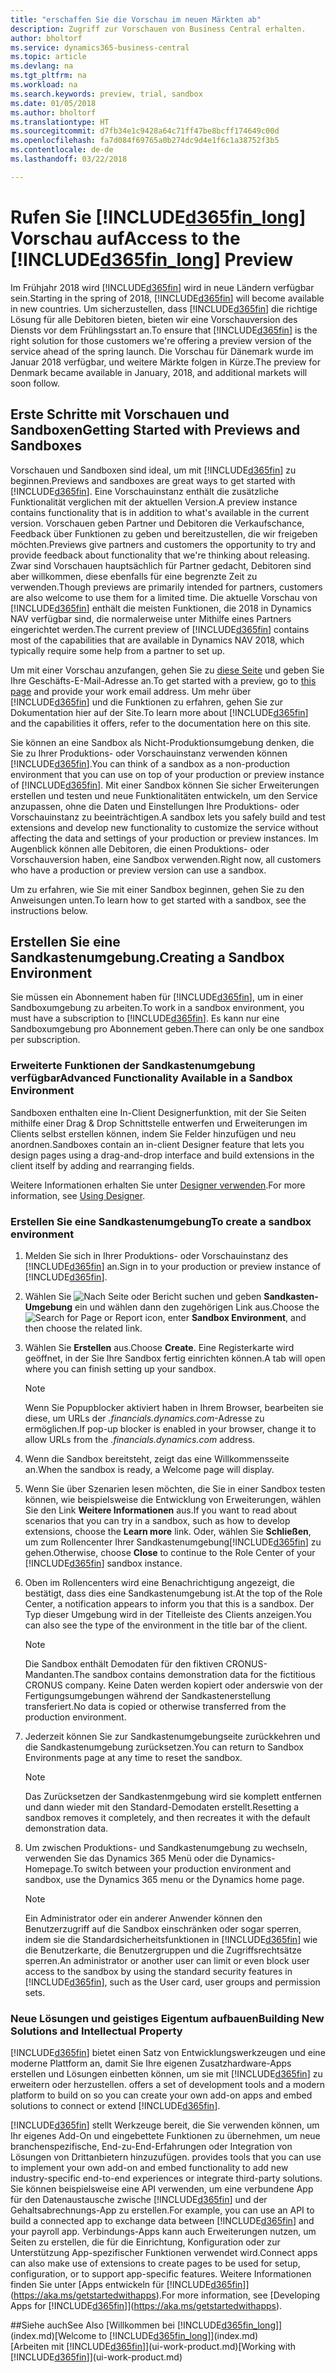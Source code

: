 ```yaml
---
title: "erschaffen Sie die Vorschau im neuen Märkten ab"
description: Zugriff zur Vorschauen von Business Central erhalten.
author: bholtorf
ms.service: dynamics365-business-central
ms.topic: article
ms.devlang: na
ms.tgt_pltfrm: na
ms.workload: na
ms.search.keywords: preview, trial, sandbox
ms.date: 01/05/2018
ms.author: bholtorf
ms.translationtype: HT
ms.sourcegitcommit: d7fb34e1c9428a64c71ff47be8bcff174649c00d
ms.openlocfilehash: fa7d084f69765a0b274dc9d4e1f6c1a38752f3b5
ms.contentlocale: de-de
ms.lasthandoff: 03/22/2018

---
```

# <a name="access-to-the-included365finlongincludesd365finlongmdmd-preview"></a><span data-ttu-id="da079-103">Rufen Sie [!INCLUDE[d365fin_long](includes/d365fin_long_md.md)] Vorschau auf</span><span class="sxs-lookup"><span data-stu-id="da079-103">Access to the [!INCLUDE[d365fin_long](includes/d365fin_long_md.md)] Preview</span></span>
<span data-ttu-id="da079-104">Im Frühjahr 2018 wird [!INCLUDE[d365fin](includes/d365fin_md.md)] wird in neue Ländern verfügbar sein.</span><span class="sxs-lookup"><span data-stu-id="da079-104">Starting in the spring of 2018, [!INCLUDE[d365fin](includes/d365fin_md.md)] will become available in new countries.</span></span> <span data-ttu-id="da079-105">Um sicherzustellen, dass [!INCLUDE[d365fin](includes/d365fin_md.md)] die richtige Lösung für alle Debitoren bieten, bieten wir eine  Vorschauversion des Diensts vor dem Frühlingsstart an.</span><span class="sxs-lookup"><span data-stu-id="da079-105">To ensure that [!INCLUDE[d365fin](includes/d365fin_md.md)] is the right solution for those customers we're offering a preview version of the service ahead of the spring launch.</span></span> <span data-ttu-id="da079-106">Die Vorschau für Dänemark wurde im Januar 2018 verfügbar, und weitere Märkte folgen in Kürze.</span><span class="sxs-lookup"><span data-stu-id="da079-106">The preview for Denmark became available in January, 2018, and additional markets will soon follow.</span></span>  

## <a name="getting-started-with-previews-and-sandboxes"></a><span data-ttu-id="da079-107">Erste Schritte mit Vorschauen und Sandboxen</span><span class="sxs-lookup"><span data-stu-id="da079-107">Getting Started with Previews and Sandboxes</span></span>
<span data-ttu-id="da079-108">Vorschauen und Sandboxen sind ideal, um mit [!INCLUDE[d365fin](includes/d365fin_md.md)] zu beginnen.</span><span class="sxs-lookup"><span data-stu-id="da079-108">Previews and sandboxes are great ways to get started with [!INCLUDE[d365fin](includes/d365fin_md.md)].</span></span> <span data-ttu-id="da079-109">Eine Vorschauinstanz enthält die zusätzliche Funktionalität verglichen mit der aktuellen Version.</span><span class="sxs-lookup"><span data-stu-id="da079-109">A preview instance contains functionality that is in addition to what's available in the current version.</span></span> <span data-ttu-id="da079-110">Vorschauen geben Partner und Debitoren die Verkaufschance, Feedback über Funktionen zu geben und bereitzustellen, die wir freigeben möchten.</span><span class="sxs-lookup"><span data-stu-id="da079-110">Previews give partners and customers the opportunity to try and provide feedback about functionality that we're thinking about releasing.</span></span> <span data-ttu-id="da079-111">Zwar sind Vorschauen hauptsächlich für Partner gedacht, Debitoren sind aber willkommen, diese ebenfalls für eine begrenzte Zeit zu verwenden.</span><span class="sxs-lookup"><span data-stu-id="da079-111">Though previews are primarily intended for partners, customers are also welcome to use them for a limited time.</span></span> <span data-ttu-id="da079-112">Die aktuelle Vorschau von [!INCLUDE[d365fin](includes/d365fin_md.md)] enthält die meisten Funktionen, die 2018 in Dynamics NAV verfügbar sind, die normalerweise unter Mithilfe eines Partners eingerichtet werden.</span><span class="sxs-lookup"><span data-stu-id="da079-112">The current preview of [!INCLUDE[d365fin](includes/d365fin_md.md)] contains most of the capabilities that are available in Dynamics NAV 2018, which typically require some help from a partner to set up.</span></span>

<span data-ttu-id="da079-113">Um mit einer Vorschau anzufangen, gehen Sie zu [diese Seite](https://go.microsoft.com/fwlink/?linkid=866045) und geben Sie Ihre Geschäfts-E-Mail-Adresse an.</span><span class="sxs-lookup"><span data-stu-id="da079-113">To get started with a preview, go to [this page](https://go.microsoft.com/fwlink/?linkid=866045) and provide your work email address.</span></span> <span data-ttu-id="da079-114">Um mehr über [!INCLUDE[d365fin](includes/d365fin_md.md)] und die Funktionen zu erfahren, gehen Sie zur Dokumentation hier auf der Site.</span><span class="sxs-lookup"><span data-stu-id="da079-114">To learn more about [!INCLUDE[d365fin](includes/d365fin_md.md)] and the capabilities it offers, refer to the documentation here on this site.</span></span>

<span data-ttu-id="da079-115">Sie können an eine Sandbox als Nicht-Produktionsumgebung denken, die Sie zu Ihrer Produktions- oder Vorschauinstanz verwenden können [!INCLUDE[d365fin](includes/d365fin_md.md)].</span><span class="sxs-lookup"><span data-stu-id="da079-115">You can think of a sandbox as a non-production environment that you can use on top of your production or preview instance of [!INCLUDE[d365fin](includes/d365fin_md.md)].</span></span> <span data-ttu-id="da079-116">Mit einer Sandbox können Sie sicher Erweiterungen erstellen und testen und neue Funktionalitäten entwickeln, um den Service anzupassen, ohne die Daten und Einstellungen Ihre Produktions- oder Vorschauinstanz zu beeinträchtigen.</span><span class="sxs-lookup"><span data-stu-id="da079-116">A sandbox lets you safely build and test extensions and develop new functionality to customize the service without affecting the data and settings of your production or preview instances.</span></span> <span data-ttu-id="da079-117">Im Augenblick können alle Debitoren, die einen Produktions- oder Vorschauversion haben, eine Sandbox verwenden.</span><span class="sxs-lookup"><span data-stu-id="da079-117">Right now, all customers who have a production or preview version can use a sandbox.</span></span>

<span data-ttu-id="da079-118">Um zu erfahren, wie Sie mit einer Sandbox beginnen, gehen Sie zu den Anweisungen unten.</span><span class="sxs-lookup"><span data-stu-id="da079-118">To learn how to get started with a sandbox, see the instructions below.</span></span>

## <a name="creating-a-sandbox-environment"></a><span data-ttu-id="da079-119">Erstellen Sie eine Sandkastenumgebung.</span><span class="sxs-lookup"><span data-stu-id="da079-119">Creating a Sandbox Environment</span></span>
<span data-ttu-id="da079-120">Sie müssen ein Abonnement haben für [!INCLUDE[d365fin](includes/d365fin_md.md)], um in einer Sandboxumgebung zu arbeiten.</span><span class="sxs-lookup"><span data-stu-id="da079-120">To work in a sandbox environment, you must have a subscription to [!INCLUDE[d365fin](includes/d365fin_md.md)].</span></span> <span data-ttu-id="da079-121">Es kann nur eine Sandboxumgebung pro Abonnement geben.</span><span class="sxs-lookup"><span data-stu-id="da079-121">There can only be one sandbox per subscription.</span></span>

### <a name="advanced-functionality-available-in-a-sandbox-environment"></a><span data-ttu-id="da079-122">Erweiterte Funktionen der Sandkastenumgebung verfügbar</span><span class="sxs-lookup"><span data-stu-id="da079-122">Advanced Functionality Available in a Sandbox Environment</span></span>
<span data-ttu-id="da079-123">Sandboxen enthalten eine In-Client Designerfunktion, mit der Sie Seiten mithilfe einer Drag & Drop Schnittstelle entwerfen und Erweiterungen im Clients selbst erstellen können, indem Sie Felder hinzufügen und neu anordnen.</span><span class="sxs-lookup"><span data-stu-id="da079-123">Sandboxes contain an in-client Designer feature that lets you design pages using a drag-and-drop interface and build extensions in the client itself by adding and rearranging fields.</span></span>

<span data-ttu-id="da079-124">Weitere Informationen erhalten Sie unter [Designer verwenden](https://docs.microsoft.com/en-us/dynamics-nav/developer/devenv-inclient-designer).</span><span class="sxs-lookup"><span data-stu-id="da079-124">For more information, see [Using Designer](https://docs.microsoft.com/en-us/dynamics-nav/developer/devenv-inclient-designer).</span></span>

### <a name="to-create-a-sandbox-environment"></a><span data-ttu-id="da079-125">Erstellen Sie eine Sandkastenumgebung</span><span class="sxs-lookup"><span data-stu-id="da079-125">To create a sandbox environment</span></span>
1.  <span data-ttu-id="da079-126">Melden Sie sich in Ihrer Produktions- oder Vorschauinstanz des [!INCLUDE[d365fin](includes/d365fin_md.md)] an.</span><span class="sxs-lookup"><span data-stu-id="da079-126">Sign in to your production or preview instance of [!INCLUDE[d365fin](includes/d365fin_md.md)].</span></span>  
2.  <span data-ttu-id="da079-127">Wählen Sie ![Nach Seite oder Bericht suchen](media/ui-search/search_small.png "Nach Seiten- oder Berichtsymbol suchen") und geben **Sandkasten-Umgebung** ein und wählen dann den zugehörigen Link aus.</span><span class="sxs-lookup"><span data-stu-id="da079-127">Choose the ![Search for Page or Report](media/ui-search/search_small.png "Search for Page or Report icon") icon, enter **Sandbox Environment**, and then choose the related link.</span></span>
3.  <span data-ttu-id="da079-128">Wählen Sie **Erstellen** aus.</span><span class="sxs-lookup"><span data-stu-id="da079-128">Choose **Create**.</span></span> <span data-ttu-id="da079-129">Eine Registerkarte wird geöffnet, in der Sie Ihre Sandbox fertig einrichten können.</span><span class="sxs-lookup"><span data-stu-id="da079-129">A tab will open where you can finish setting up your sandbox.</span></span>

    > [!Note]
    > <span data-ttu-id="da079-130">Wenn Sie Popupblocker aktiviert haben in Ihrem Browser, bearbeiten sie diese, um URLs der *.financials.dynamics.com*-Adresse zu ermöglichen.</span><span class="sxs-lookup"><span data-stu-id="da079-130">If pop-up blocker is enabled in your browser, change it to allow URLs from the *.financials.dynamics.com* address.</span></span>  

4.  <span data-ttu-id="da079-131">Wenn die Sandbox bereitsteht, zeigt das eine Willkommensseite an.</span><span class="sxs-lookup"><span data-stu-id="da079-131">When the sandbox is ready, a Welcome page will display.</span></span>  
5.  <span data-ttu-id="da079-132">Wenn Sie über Szenarien lesen möchten, die Sie in einer Sandbox testen können, wie beispielsweise die Entwicklung von Erweiterungen, wählen Sie den Link **Weitere Informationen** aus.</span><span class="sxs-lookup"><span data-stu-id="da079-132">If you want to read about scenarios that you can try in a sandbox, such as how to develop extensions, choose the **Learn more** link.</span></span> <span data-ttu-id="da079-133">Oder, wählen Sie **Schließen**, um zum Rollencenter Ihrer Sandkastenumgebung[!INCLUDE[d365fin](includes/d365fin_md.md)] zu gehen.</span><span class="sxs-lookup"><span data-stu-id="da079-133">Otherwise, choose **Close** to continue to the Role Center of your [!INCLUDE[d365fin](includes/d365fin_md.md)] sandbox instance.</span></span>  
6.  <span data-ttu-id="da079-134">Oben im Rollencenters wird eine Benachrichtigung angezeigt, die bestätigt, dass dies eine Sandkastenumgebung ist.</span><span class="sxs-lookup"><span data-stu-id="da079-134">At the top of the Role Center, a notification appears to inform you that this is a sandbox.</span></span> <span data-ttu-id="da079-135">Der Typ dieser Umgebung wird in der Titelleiste des Clients anzeigen.</span><span class="sxs-lookup"><span data-stu-id="da079-135">You can also see the type of the environment in the title bar of the client.</span></span>

    > [!Note]
    > <span data-ttu-id="da079-136">Die Sandbox enthält Demodaten für den fiktiven CRONUS-Mandanten.</span><span class="sxs-lookup"><span data-stu-id="da079-136">The sandbox contains demonstration data for the fictitious CRONUS company.</span></span> <span data-ttu-id="da079-137">Keine Daten werden kopiert oder anderswie von der Fertigungsumgebungen während der Sandkastenerstellung transferiert.</span><span class="sxs-lookup"><span data-stu-id="da079-137">No data is copied or otherwise transferred from the production environment.</span></span>  

7.  <span data-ttu-id="da079-138">Jederzeit können Sie zur Sandkastenumgebungseite zurückkehren und die Sandkastenumgebung zurücksetzen.</span><span class="sxs-lookup"><span data-stu-id="da079-138">You can return to Sandbox Environments page at any time to reset the sandbox.</span></span>

    > [!Note]
    > <span data-ttu-id="da079-139">Das Zurücksetzen der Sandkastenmgebung wird sie komplett entfernen und dann wieder mit den Standard-Demodaten erstellt.</span><span class="sxs-lookup"><span data-stu-id="da079-139">Resetting a sandbox removes it completely, and then recreates it with the default demonstration data.</span></span>  

8.  <span data-ttu-id="da079-140">Um zwischen Produktions- und Sandkastenumgebung zu wechseln, verwenden Sie das Dynamics 365 Menü oder die Dynamics-Homepage.</span><span class="sxs-lookup"><span data-stu-id="da079-140">To switch between your production environment and sandbox, use the Dynamics 365 menu or the Dynamics home page.</span></span>

    > [!Note]
    > <span data-ttu-id="da079-141">Ein Administrator oder ein anderer Anwender können den Benutzerzugriff auf die Sandbox einschränken oder sogar sperren, indem sie die Standardsicherheitsfunktionen in [!INCLUDE[d365fin](includes/d365fin_md.md)] wie die Benutzerkarte, die Benutzergruppen und die Zugriffsrechtsätze sperren.</span><span class="sxs-lookup"><span data-stu-id="da079-141">An administrator or another user can limit or even block user access to the sandbox by using the standard security features in [!INCLUDE[d365fin](includes/d365fin_md.md)], such as the User card, user groups and permission sets.</span></span>  

### <a name="building-new-solutions-and-intellectual-property"></a><span data-ttu-id="da079-142">Neue Lösungen und geistiges Eigentum aufbauen</span><span class="sxs-lookup"><span data-stu-id="da079-142">Building New Solutions and Intellectual Property</span></span>
[!INCLUDE[d365fin](includes/d365fin_md.md)]<span data-ttu-id="da079-143"> bietet einen Satz von Entwicklungswerkzeugen und eine moderne Plattform an, damit Sie Ihre eigenen Zusatzhardware-Apps erstellen und Lösungen einbetten können, um sie mit [!INCLUDE[d365fin](includes/d365fin_md.md)] zu erweitern oder herzustellen.</span><span class="sxs-lookup"><span data-stu-id="da079-143"> offers a set of development tools and a modern platform to build on so you can create your own add-on apps and embed solutions to connect or extend [!INCLUDE[d365fin](includes/d365fin_md.md)].</span></span>

[!INCLUDE[d365fin](includes/d365fin_md.md)]<span data-ttu-id="da079-144"> stellt Werkzeuge bereit, die Sie verwenden können, um Ihr eigenes Add-On und eingebettete Funktionen zu übernehmen, um neue branchenspezifische, End-zu-End-Erfahrungen oder Integration von Lösungen von Drittanbietern hinzuzufügen.</span><span class="sxs-lookup"><span data-stu-id="da079-144"> provides tools that you can use to implement your own add-on and embed functionality to add new industry-specific end-to-end experiences or integrate third-party solutions.</span></span> <span data-ttu-id="da079-145">Sie können beispielsweise eine API verwenden, um eine verbundene App für den Datenaustausche zwische [!INCLUDE[d365fin](includes/d365fin_md.md)] und der Gehaltsabrechnungs-App zu erstellen.</span><span class="sxs-lookup"><span data-stu-id="da079-145">For example, you can use an API to build a connected app to exchange data between [!INCLUDE[d365fin](includes/d365fin_md.md)] and your payroll app.</span></span> <span data-ttu-id="da079-146">Verbindungs-Apps kann auch Erweiterungen nutzen, um Seiten zu erstellen, die für die Einrichtung, Konfiguration oder zur Unterstützung App-spezifischer Funktionen verwendet wird.</span><span class="sxs-lookup"><span data-stu-id="da079-146">Connect apps can also make use of extensions to create pages to be used for setup, configuration, or to support app-specific features.</span></span> <span data-ttu-id="da079-147">Weitere Informationen finden Sie unter [Apps entwickeln für [!INCLUDE[d365fin](includes/d365fin_md.md)]](https://aka.ms/getstartedwithapps).</span><span class="sxs-lookup"><span data-stu-id="da079-147">For more information, see [Developing Apps for [!INCLUDE[d365fin](includes/d365fin_md.md)]](https://aka.ms/getstartedwithapps).</span></span>

##<a name="see-also"></a><span data-ttu-id="da079-148">Siehe auch</span><span class="sxs-lookup"><span data-stu-id="da079-148">See Also</span></span>
<span data-ttu-id="da079-149">[Willkommen bei [!INCLUDE[d365fin_long](includes/d365fin_long_md.md)]](index.md)</span><span class="sxs-lookup"><span data-stu-id="da079-149">[Welcome to [!INCLUDE[d365fin_long](includes/d365fin_long_md.md)]](index.md)</span></span>  
<span data-ttu-id="da079-150">[Arbeiten mit [!INCLUDE[d365fin](includes/d365fin_md.md)]](ui-work-product.md)</span><span class="sxs-lookup"><span data-stu-id="da079-150">[Working with [!INCLUDE[d365fin](includes/d365fin_md.md)]](ui-work-product.md)</span></span>  

